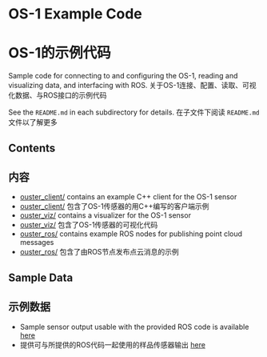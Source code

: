 # OS-1 Example Code
# OS-1的示例代码
Sample code for connecting to and configuring the OS-1, reading and visualizing
data, and interfacing with ROS.
关于OS-1连接、配置、读取、可视化数据、与ROS接口的示例代码

See the `README.md` in each subdirectory for details.
在子文件下阅读 `README.md` 文件以了解更多

## Contents
## 内容
* [ouster_client/](ouster_client/README.md) contains an example C++ client for the OS-1 sensor
* [ouster_client/](ouster_client/README.md) 包含了OS-1传感器的用C++编写的客户端示例
* [ouster_viz/](ouster_viz/README.md) contains a visualizer for the OS-1 sensor
* [ouster_viz/](ouster_viz/README.md) 包含了OS-1传感器的可视化代码
* [ouster_ros/](ouster_ros/README.md) contains example ROS nodes for publishing point cloud messages
* [ouster_ros/](ouster_ros/README.md) 包含了由ROS节点发布点云消息的示例

## Sample Data
## 示例数据
* Sample sensor output usable with the provided ROS code is available
  [here](https://data.ouster.io/sample-data-1.12)
* 提供可与所提供的ROS代码一起使用的样品传感器输出
  [here](https://data.ouster.io/sample-data-1.12)
